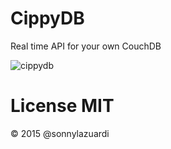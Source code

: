 # CippyDB
Real time API for your own CouchDB

![cippydb](https://lh3.googleusercontent.com/-E5ZFyGIykCE/VWPm_KkUtwI/AAAAAAAABfA/5hnYaEiefac/s0/cippydb.png "cippydb.png")

# License MIT

&copy; 2015 @sonnylazuardi
